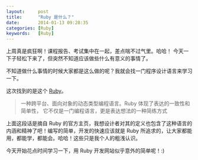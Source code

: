 ```yaml
---
layout:     post
title:      "Ruby 是什么？"
date:       2014-01-13 09:28:35
categories: [Ruby]
keywords:   [Ruby]
---
```


上周真是疯狂啊！课程报告、考试集中在一起，差点喘不过气里。哈哈！
今天一下子轻松下来了，但突然不知道应该做些什么有意义的事情了。

不知道做什么事情的时候大家都是这么做的呢？我就会找一门程序设计语言来学习一下。

这次找到的是这个 [Ruby](http://www.ruby-lang.org/)。
<!--more-->

> 一种跨平台、面向对象的动态类型编程语言。Ruby 体现了表达的一致性和简单性， 它不仅是一门编程语言，更是表达想法的一种简练方式

上面这段话是摘自 Ruby 的官方主页，我想设计者对其的定义也包含了这种语言的内涵和精神了吧！编写的简单，开发的快速应该就是 Ruby 所追求的，让大家都能用，都能学，都能会。哈哈！这些只是我个人的粗浅认识。

今天开始花点时间学习一下，用 Ruby 开发网站似乎意外的简单呢！:)

